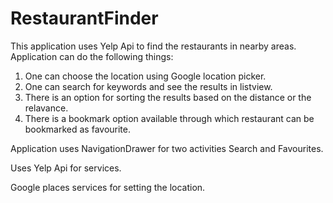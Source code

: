 # RestaurantFinder

This application uses Yelp Api to find the restaurants in nearby areas.
Application can do the following things:
 1) One can choose the location using Google location picker. 
2) One can search for keywords and see the results in listview.
3) There is an option for sorting the results based on the distance or the relavance.
4) There is a bookmark option available through which restaurant can be bookmarked as favourite.

Application uses NavigationDrawer for two activities Search and Favourites.

Uses Yelp Api for services.

Google places services for setting the location.
 
